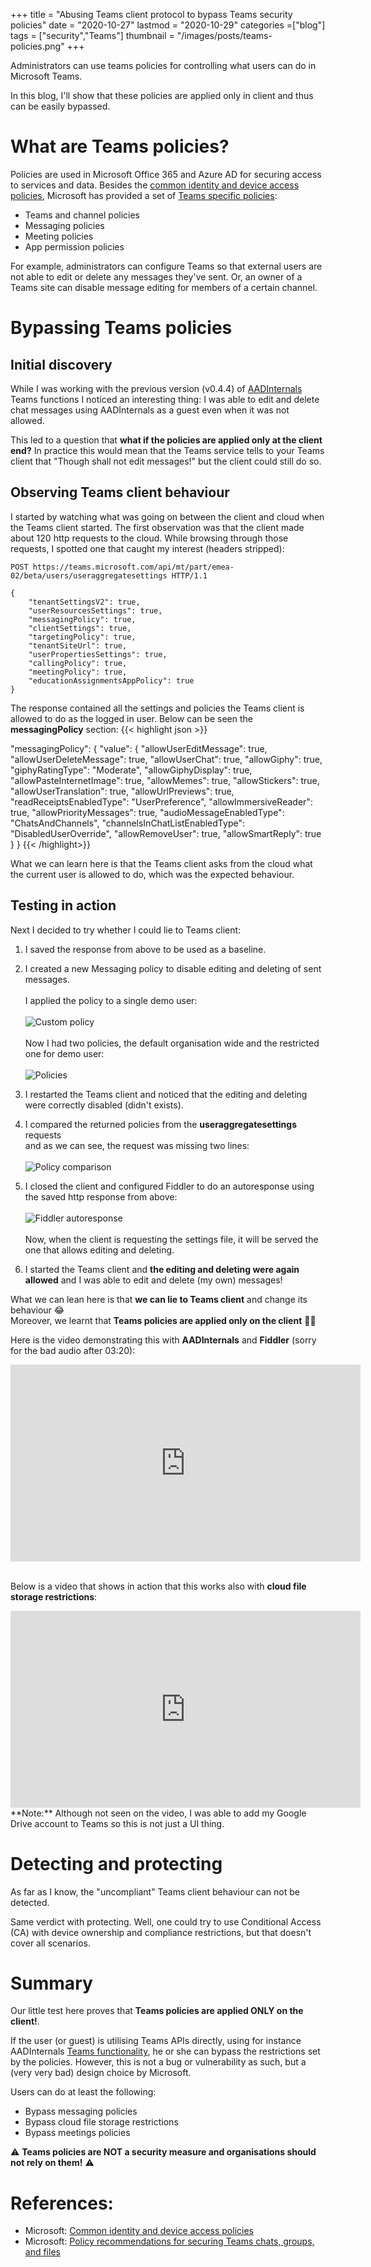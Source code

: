 +++
title = "Abusing Teams client protocol to bypass Teams security policies"
date = "2020-10-27"
lastmod = "2020-10-29"
categories =["blog"]
tags = ["security","Teams"]
thumbnail = "/images/posts/teams-policies.png"
+++

Administrators can use teams policies for controlling what users can do in Microsoft Teams. 

In this blog, I'll show that these policies are applied only in client and thus can be easily bypassed. 


<!--more-->

# What are Teams policies?

Policies are used in Microsoft Office 365 and Azure AD for securing access to services and data. Besides the <a href="https://docs.microsoft.com/en-us/microsoft-365/security/office-365-security/identity-access-policies?view=o365-worldwide" target="_blank">common identity and device access policies</a>,
Microsoft has provided a set of <a href="https://docs.microsoft.com/en-us/microsoft-365/security/office-365-security/teams-access-policies?view=o365-worldwide" target="_blank">Teams specific policies</a>:

* Teams and channel policies
* Messaging policies
* Meeting policies
* App permission policies

For example, administrators can configure Teams so that external users are not able to edit or delete any messages they've sent. Or, an owner of a Teams site can disable message editing for members of a certain channel.

# Bypassing Teams policies

## Initial discovery

While I was working with the previous version (v0.4.4) of <a href="/aadinternals" target="_blank">AADInternals</a> Teams functions I noticed an interesting thing: I was able to edit and delete chat messages using AADInternals as a guest
even when it was not allowed. 

This led to a question that **what if the policies are applied only at the client end?** In practice this would mean that the Teams service tells to your Teams client that "Though shall not edit messages!" but the client
could still do so.

## Observing Teams client behaviour

I started by watching what was going on between the client and cloud when the Teams client started. The first observation was that the client made about 120 http requests to the cloud.
While browsing through those requests, I spotted one that caught my interest (headers stripped):
```
POST https://teams.microsoft.com/api/mt/part/emea-02/beta/users/useraggregatesettings HTTP/1.1

{
    "tenantSettingsV2": true,
    "userResourcesSettings": true,
    "messagingPolicy": true,
    "clientSettings": true,
    "targetingPolicy": true,
    "tenantSiteUrl": true,
    "userPropertiesSettings": true,
    "callingPolicy": true,
    "meetingPolicy": true,
    "educationAssignmentsAppPolicy": true
}
```
The response contained all the settings and policies the Teams client is allowed to do as the logged in user. Below can be seen the **messagingPolicy** section:
{{< highlight json >}}

"messagingPolicy": {
	"value": {
		"allowUserEditMessage": true,
		"allowUserDeleteMessage": true,
		"allowUserChat": true,
		"allowGiphy": true,
		"giphyRatingType": "Moderate",
		"allowGiphyDisplay": true,
		"allowPasteInternetImage": true,
		"allowMemes": true,
		"allowStickers": true,
		"allowUserTranslation": true,
		"allowUrlPreviews": true,
		"readReceiptsEnabledType": "UserPreference",
		"allowImmersiveReader": true,
		"allowPriorityMessages": true,
		"audioMessageEnabledType": "ChatsAndChannels",
		"channelsInChatListEnabledType": "DisabledUserOverride",
		"allowRemoveUser": true,
		"allowSmartReply": true
	}
}
{{< /highlight>}}

What we can learn here is that the Teams client asks from the cloud what the current user is allowed to do, which was the expected behaviour.

## Testing in action

Next I decided to try whether I could lie to Teams client:

1. I saved the response from above to be used as a baseline.

2. I created a new Messaging policy to disable editing and deleting of sent messages.<br><br>
I applied the policy to a single demo user:<br><br>
![Custom policy](/images/posts/teams-policies1.png)
<br><br>Now I had two policies, the default organisation wide and the restricted one for demo user:<br><br>
![Policies](/images/posts/teams-policies2.png)

3. I restarted the Teams client and noticed that the editing and deleting were correctly disabled (didn't exists).

4. I compared the returned policies from the **useraggregatesettings** requests<br>
and as we can see, the request was missing two lines:<br><br>
![Policy comparison](/images/posts/teams-policies3.png)

5. I closed the client and configured Fiddler to do an autoresponse using the saved http response from above:<br><br>
![Fiddler autoresponse](/images/posts/teams-policies4.png)
<br><br>
Now, when the client is requesting the settings file, it will be served the one that allows editing and deleting.

6. I started the Teams client and **the editing and deleting were again allowed** and I was able to edit and delete (my own) messages!


What we can lean here is that **we can lie to Teams client** and change its behaviour :joy: <br>
Moreover, we learnt that **Teams policies are applied only on the client** :man_facepalming:

Here is the video demonstrating this with **AADInternals** and **Fiddler** (sorry for the bad audio after 03:20):

<iframe width="560" height="315" src="https://www.youtube.com/embed/Zcqig-OyUMY" frameborder="0" allow="accelerometer; autoplay; clipboard-write; encrypted-media; gyroscope; picture-in-picture" allowfullscreen></iframe>
<br><br>

Below is a video that shows in action that this works also with **cloud file storage restrictions**:<br>

<iframe width="560" height="315" src="https://www.youtube.com/embed/a32TkLIBwS4" frameborder="0" allow="accelerometer; autoplay; clipboard-write; encrypted-media; gyroscope; picture-in-picture" allowfullscreen></iframe>
<br>**Note:** Although not seen on the video, I was able to add my Google Drive account to Teams so this is not just a UI thing.

# Detecting and protecting

As far as I know, the "uncompliant" Teams client behaviour can not be detected. 

Same verdict with protecting. Well, one could try to use Conditional Access (CA) with device ownership and compliance restrictions, but that doesn't cover all scenarios.

# Summary

Our little test here proves that **Teams policies are applied ONLY on the client!**. 
 
If the user (or guest) is utilising Teams APIs directly, using for instance AADInternals <a href="/aadinternals/#teams-functions" target="_blank">Teams functionality</a>, he or she can bypass the restrictions set by the policies.
However, this is not a bug or vulnerability as such, but a (very very bad) design choice by Microsoft.

Users can do at least the following:

* Bypass messaging policies
* Bypass cloud file storage restrictions
* Bypass meetings policies

:warning: **Teams policies are NOT a security measure and organisations should not rely on them!** :warning: 

# References:

* Microsoft: <a href="https://docs.microsoft.com/en-us/microsoft-365/security/office-365-security/identity-access-policies?view=o365-worldwide" target="_blank">Common identity and device access policies</a>
* Microsoft: <a href="https://docs.microsoft.com/en-us/microsoft-365/security/office-365-security/teams-access-policies?view=o365-worldwide" target="_blank">Policy recommendations for securing Teams chats, groups, and files</a>

